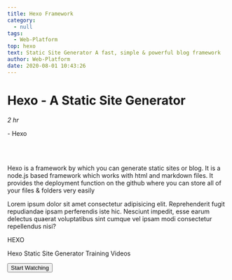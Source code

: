 ```yaml
---
title: Hexo Framework
category:
  - null
tags:
  - Web-Platform
top: hexo
text: Static Site Generator A fast, simple & powerful blog framework
author: Web-Platform
date: 2020-08-01 10:43:26
---
```


<div class="justify-center mx-auto md:flex">
  <div class="w-11/12 mx-auto md:w-2/4 ">
    <div class="">
      <div class="flex items-center">
        <i class="w-12 h-12 pt-4 pl-1 text-xl text-center text-white bg-gray-700 rounded-full fa fa-play"></i>
        <h1 class="ml-4 text-center ">Hexo - A Static Site Generator </h1>
      </div>
      <div class="flex mt-4">
        <p><i class="ml-2 fa fa-clock-o" aria-hidden="true"> 2 hr</i></p>
        <p class="ml-2">- Hexo</p>
      </div>
    </div> 
    <p class="mt-4 ml-2 font-light tracking-wide"> 
      Hexo is a framework by which you can generate static sites or blog.
      It is a node.js based framework which works with html and markdown files. 
      It provides the deployment function on the github where you can store all 
      of your files & folders very easily
    </p>
    <p class="mt-4 ml-2 font-light tracking-wide">
      Lorem ipsum dolor sit amet consectetur adipisicing elit. Reprehenderit fugit repudiandae ipsam perferendis iste hic. Nesciunt impedit, esse earum delectus quaerat voluptatibus sint cumque vel ipsam modi consectetur repellendus nisi?
    </p>
  </div>
  <div class="flex justify-center mt-8 md:w-1/3 md:mt-0 ">
     <div class="justify-center w-1/3">
        <div class="w-40 h-40 -ml-1 text-white bg-blue-600 rounded-full ">
           <p class="pt-16 text-4xl text-center">HEXO</p>
        </div>
        <p class="mt-8 text-sm text-center text-white">Hexo Static Site Generator Training Videos</p>
        <a class="-ml-10" href="#">
          <button class="w-64 px-8 py-4 mt-12 text-white bg-gray-700 rounded-lg text-md">Start Watching </button>
        </a>
      </div>
  </div>
</div>

